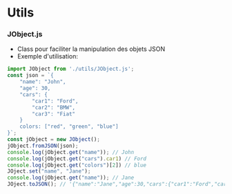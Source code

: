 # Utils

### JObject.js
- Class pour faciliter la manipulation des objets JSON
- Exemple d'utilisation:
```javascript
import JObject from './utils/JObject.js';
const json = `{
    "name": "John",
    "age": 30,
    "cars": {
        "car1": "Ford",
        "car2": "BMW",
        "car3": "Fiat"
    }
    colors: ["red", "green", "blue"]
}`;
const jObject = new JObject();
jObject.fromJSON(json);
console.log(jObject.get("name")); // John
console.log(jObject.get("cars").car1) // Ford
console.log(jObject.get("colors")[2]) // blue
JOject.set("name", "Jane");
console.log(jObject.get("name")); // Jane
JOject.toJSON(); // '{"name":"Jane","age":30,"cars":{"car1":"Ford","car2":"BMW","car3":"Fiat"},"colors":["red","green","blue"]}'
```